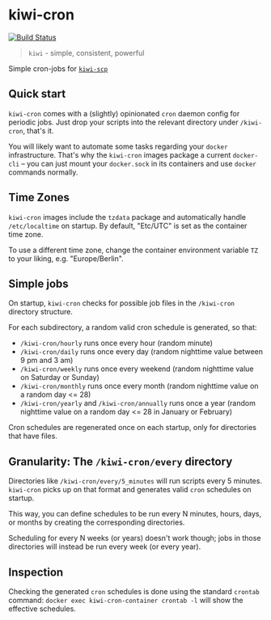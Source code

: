 # kiwi-cron

[![Build Status](https://github.drone.yavook.de/api/badges/yavook/kiwi-cron/status.svg)](https://github.drone.yavook.de/yavook/kiwi-cron)

> `kiwi` - simple, consistent, powerful

Simple cron-jobs  for [`kiwi-scp`](https://github.com/yavook/kiwi-scp)

## Quick start

`kiwi-cron` comes with a (slightly) opinionated `cron` daemon config for periodic jobs. 
Just drop your scripts into the relevant directory under `/kiwi-cron`, that's it.

You will likely want to automate some tasks regarding your `docker` infrastructure. 
That's why the `kiwi-cron` images package a current `docker-cli` – you can just mount your `docker.sock` in its containers and use `docker` commands normally.

## Time Zones

`kiwi-cron` images include the `tzdata` package and automatically handle `/etc/localtime` on startup. By default, "Etc/UTC" is set as the container time zone.

To use a different time zone, change the container environment variable `TZ` to your liking, e.g. "Europe/Berlin".

## Simple jobs

On startup, `kiwi-cron` checks for possible job files in the `/kiwi-cron` directory structure.

For each subdirectory, a random valid cron schedule is generated, so that:

- `/kiwi-cron/hourly` runs once every hour (random minute)
- `/kiwi-cron/daily` runs once every day (random nighttime value between 9 pm and 3 am)
- `/kiwi-cron/weekly` runs once every weekend (random nighttime value on Saturday or Sunday)
- `/kiwi-cron/monthly` runs once every month (random nighttime value on a random day <= 28)
- `/kiwi-cron/yearly` and `/kiwi-cron/annually` runs once a year (random nighttime value on a random day <= 28 in January or February)

Cron schedules are regenerated once on each startup, only for directories that have files.

## Granularity: The `/kiwi-cron/every` directory

Directories like `/kiwi-cron/every/5_minutes` will run scripts every 5 minutes. 
`kiwi-cron` picks up on that format and generates valid `cron` schedules on startup.

This way, you can define schedules to be run every N minutes, hours, days, or months by creating the corresponding directories. 

Scheduling for every N weeks (or years) doesn't work though; jobs in those directories will instead be run every week (or every year).

## Inspection

Checking the generated `cron` schedules is done using the standard `crontab` command:
`docker exec kiwi-cron-container crontab -l` will show the effective schedules.

